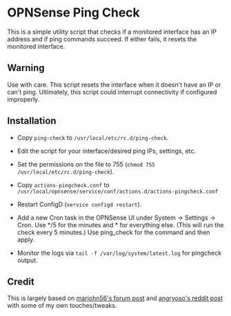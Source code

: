 # OPNSense Ping Check

This is a simple utility script that checks if a monitored interface has an
IP address and if ping commands succeed. If either fails, it resets the
monitored interface.

## Warning

Use with care. This script resets the interface when it doesn't have an IP or can't ping.
Ultimately, this script could interrupt connectivity if configured improperly.

## Installation

 - Copy ```ping-check``` to ```/usr/local/etc/rc.d/ping-check```.

 - Edit the script for your interface/desired ping IPs, settings, etc.

 - Set the permissions on the file to 755 (```chmod 755 /usr/local/etc/rc.d/ping-check```).

 - Copy ```actions-pingcheck.conf``` to ```/usr/local/opnsense/service/conf/actions.d/actions-pingcheck.conf```

 - Restart ConfigD (```service configd restart```).

 - Add a new Cron task in the OPNSense UI under System -> Settings -> Cron.
   Use */5 for the minutes and * for everything else. (This will run the check every 5 minutes.)
   Use ping_check for the command and then apply.

  - Monitor the logs via ```tail -f /var/log/system/latest.log``` for pingcheck output.

## Credit

This is largely based on [marjohn56's forum post](https://forum.opnsense.org/index.php?topic=18865.msg86224#msg86224) and [angryoso's reddit post](https://www.reddit.com/r/OPNsenseFirewall/comments/x1yke6/is_there_a_ping_watchdog_to_restart_the_device_if/) with some of my own touches/tweaks.
